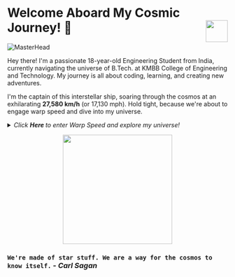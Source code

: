 # Welcome Aboard My Cosmic Journey! <img align="right" src="https://media.giphy.com/media/LmNwrBhejkK9EFP504/giphy.gif" width="50" height="50" />🚀
![MasterHead](https://mir-s3-cdn-cf.behance.net/project_modules/max_1200/e8acbc120702701.60b6fbbed0e2e.gif)

Hey there! I'm a passionate 18-year-old Engineering Student from India, currently navigating the universe of B.Tech. at KMBB College of Engineering and Technology. My journey is all about coding, learning, and creating new adventures.

I'm the captain of this interstellar ship, soaring through the cosmos at an exhilarating __27,580 km/h__ (or 17,130 mph). Hold tight, because we're about to engage warp speed and dive into my universe.

<details>
  <summary><i> Click <b> Here </b> to enter Warp Speed and explore my universe! </i></summary>
  <p align="center">  
    <img align="middle" src="https://media.giphy.com/media/26uf9QPzzlKPvQG5O/giphy.gif" width="120" height="120" />
    <img align="middle" src="https://media.giphy.com/media/USt6UttIL6e8hsK5Q7/giphy.gif" width="150" height="120" /> 
  </p>
  
  <p align="center">
    <img align="right" src="https://media.giphy.com/media/j2NDJZct5aXPzQItQ9/giphy.gif" width="300" height="300" />
  </p>
  
  - 🌌 Currently pursuing a Bachelor of Technology (B. Tech.) in Computer Science and Engineering at [KMBB College of Engineering and Technology, Khordha](https://www.kmbb.in).
  - 🔭 I’m diving deep into the world of __Cyber Security__.
  - 👯 Looking to collaborate on projects related to (but not limited to) Automation and Scripting, Desktop Application Development, and Game Development.
  - ✨ Pronouns: He/him.
  - 🛸 Fun fact: I can code without coffee!
  - 🎼 Hobbies: [Writing blogs](https://medium.com/@sayampradhan) (AI, Knowledge, Experience, etc.), watching Anime, connecting with people, photography, and learning new things.
  
  ![Sayam's GitHub stats](https://github-readme-stats.vercel.app/api?username=sayampradhan&show_icons=true&hide_border=true&theme=shadow_red)
  
  We've zoomed through my universe. Ready to unveil yours? Connect with me:
  <a href="https://www.linkedin.com/in/sayam-pradhan">
    <img align="right" alt="LinkedIn" width="30px" src="https://cdn.jsdelivr.net/npm/simple-icons@3.1.0/icons/linkedin.svg" />
  </a>
  <a href="https://medium.com/@sayampradhan">
    <img align="right" alt="Medium" width="30px" src="https://cdn.jsdelivr.net/npm/simple-icons@3.1.0/icons/medium.svg" />
  </a>
  <a href="mailto:sayam@duck.com">
    <img align="right" alt="Email" width="30px" src="https://cdn.jsdelivr.net/npm/simple-icons@3.1.0/icons/gmail.svg" />
  </a>
</details>

<p align="center">
  <img align="middle" src="https://media.giphy.com/media/26AHqZycSplGWWPAI/giphy.gif" width="250" height="250" />
</p>

### `We're made of star stuff. We are a way for the cosmos to know itself.` - _Carl Sagan_

